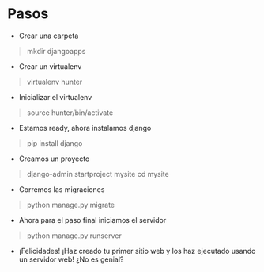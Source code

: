 # Pasos
* Crear una carpeta
> mkdir djangoapps
* Crear un virtualenv
> virtualenv hunter
* Inicializar el virtualenv
> source hunter/bin/activate
* Estamos ready, ahora instalamos django
> pip install django
* Creamos un proyecto 
> django-admin startproject mysite
> cd mysite
* Corremos las migraciones
> python manage.py migrate
* Ahora para el paso final iniciamos el servidor
> python manage.py runserver
* ¡Felicidades! ¡Haz creado tu primer sitio web y los haz ejecutado usando un servidor web! ¿No es genial? 
